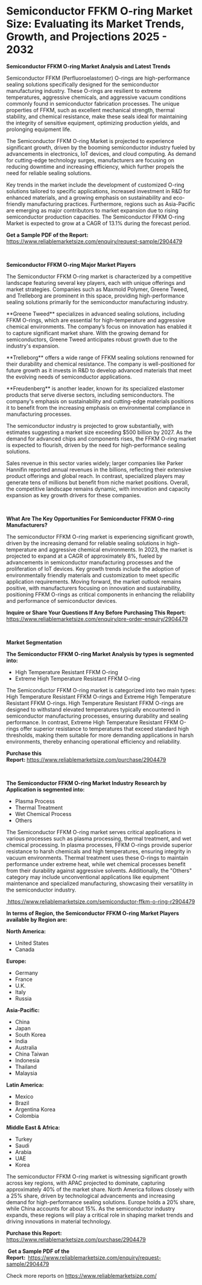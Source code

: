 <p><h1>Semiconductor FFKM O-ring Market Size: Evaluating its Market Trends, Growth, and Projections 2025 - 2032</h1></p><p><strong>Semiconductor FFKM O-ring Market Analysis and Latest Trends</strong></p>
<p><p>Semiconductor FFKM (Perfluoroelastomer) O-rings are high-performance sealing solutions specifically designed for the semiconductor manufacturing industry. These O-rings are resilient to extreme temperatures, aggressive chemicals, and aggressive vacuum conditions commonly found in semiconductor fabrication processes. The unique properties of FFKM, such as excellent mechanical strength, thermal stability, and chemical resistance, make these seals ideal for maintaining the integrity of sensitive equipment, optimizing production yields, and prolonging equipment life.</p><p>The Semiconductor FFKM O-ring Market is projected to experience significant growth, driven by the booming semiconductor industry fueled by advancements in electronics, IoT devices, and cloud computing. As demand for cutting-edge technology surges, manufacturers are focusing on reducing downtime and increasing efficiency, which further propels the need for reliable sealing solutions. </p><p>Key trends in the market include the development of customized O-ring solutions tailored to specific applications, increased investment in R&D for enhanced materials, and a growing emphasis on sustainability and eco-friendly manufacturing practices. Furthermore, regions such as Asia-Pacific are emerging as major contributors to market expansion due to rising semiconductor production capacities. The Semiconductor FFKM O-ring Market is expected to grow at a CAGR of 13.1% during the forecast period.</p></p>
<p><strong>Get a Sample PDF of the Report:&nbsp;</strong> <a href="https://www.reliablemarketsize.com/enquiry/request-sample/2904479?utm_campaign=2781&utm_medium=2&utm_source=Github&utm_content=ia&utm_term=11032025&utm_id=semiconductor-ffkm-o-ring">https://www.reliablemarketsize.com/enquiry/request-sample/2904479</a></p>
<p>&nbsp;</p>
<p><strong>Semiconductor FFKM O-ring Major Market Players</strong></p>
<p><p>The Semiconductor FFKM O-ring market is characterized by a competitive landscape featuring several key players, each with unique offerings and market strategies. Companies such as Maxmold Polymer, Greene Tweed, and Trelleborg are prominent in this space, providing high-performance sealing solutions primarily for the semiconductor manufacturing industry.</p><p>**Greene Tweed** specializes in advanced sealing solutions, including FFKM O-rings, which are essential for high-temperature and aggressive chemical environments. The company’s focus on innovation has enabled it to capture significant market share. With the growing demand for semiconductors, Greene Tweed anticipates robust growth due to the industry's expansion.</p><p>**Trelleborg** offers a wide range of FFKM sealing solutions renowned for their durability and chemical resistance. The company is well-positioned for future growth as it invests in R&D to develop advanced materials that meet the evolving needs of semiconductor applications.</p><p>**Freudenberg** is another leader, known for its specialized elastomer products that serve diverse sectors, including semiconductors. The company's emphasis on sustainability and cutting-edge materials positions it to benefit from the increasing emphasis on environmental compliance in manufacturing processes.</p><p>The semiconductor industry is projected to grow substantially, with estimates suggesting a market size exceeding $500 billion by 2027. As the demand for advanced chips and components rises, the FFKM O-ring market is expected to flourish, driven by the need for high-performance sealing solutions.</p><p>Sales revenue in this sector varies widely; larger companies like Parker Hannifin reported annual revenues in the billions, reflecting their extensive product offerings and global reach. In contrast, specialized players may generate tens of millions but benefit from niche market positions. Overall, the competitive landscape remains dynamic, with innovation and capacity expansion as key growth drivers for these companies.</p></p>
<p>&nbsp;</p>
<p><strong>What Are The Key Opportunities For Semiconductor FFKM O-ring Manufacturers?</strong></p>
<p><p>The semiconductor FFKM O-ring market is experiencing significant growth, driven by the increasing demand for reliable sealing solutions in high-temperature and aggressive chemical environments. In 2023, the market is projected to expand at a CAGR of approximately 8%, fueled by advancements in semiconductor manufacturing processes and the proliferation of IoT devices. Key growth trends include the adoption of environmentally friendly materials and customization to meet specific application requirements. Moving forward, the market outlook remains positive, with manufacturers focusing on innovation and sustainability, positioning FFKM O-rings as critical components in enhancing the reliability and performance of semiconductor devices.</p></p>
<p><strong>Inquire or Share Your Questions If Any Before Purchasing This Report:</strong> <a href="https://www.reliablemarketsize.com/enquiry/pre-order-enquiry/2904479?utm_campaign=2781&utm_medium=2&utm_source=Github&utm_content=ia&utm_term=11032025&utm_id=semiconductor-ffkm-o-ring">https://www.reliablemarketsize.com/enquiry/pre-order-enquiry/2904479</a></p>
<p>&nbsp;</p>
<p><strong>Market Segmentation</strong></p>
<p><strong>The Semiconductor FFKM O-ring Market Analysis by types is segmented into:</strong></p>
<p><ul><li>High Temperature Resistant FFKM O-ring</li><li>Extreme High Temperature Resistant FFKM O-ring</li></ul></p>
<p><p>The Semiconductor FFKM O-ring market is categorized into two main types: High Temperature Resistant FFKM O-rings and Extreme High Temperature Resistant FFKM O-rings. High Temperature Resistant FFKM O-rings are designed to withstand elevated temperatures typically encountered in semiconductor manufacturing processes, ensuring durability and sealing performance. In contrast, Extreme High Temperature Resistant FFKM O-rings offer superior resistance to temperatures that exceed standard high thresholds, making them suitable for more demanding applications in harsh environments, thereby enhancing operational efficiency and reliability.</p></p>
<p><strong>Purchase this Report:&nbsp;</strong><a href="https://www.reliablemarketsize.com/purchase/2904479?utm_campaign=2781&utm_medium=2&utm_source=Github&utm_content=ia&utm_term=11032025&utm_id=semiconductor-ffkm-o-ring">https://www.reliablemarketsize.com/purchase/2904479</a></p>
<p>&nbsp;</p>
<p><strong>The Semiconductor FFKM O-ring Market Industry Research by Application is segmented into:</strong></p>
<p><ul><li>Plasma Process</li><li>Thermal Treatment</li><li>Wet Chemical Process</li><li>Others</li></ul></p>
<p><p>The Semiconductor FFKM O-ring market serves critical applications in various processes such as plasma processing, thermal treatment, and wet chemical processing. In plasma processes, FFKM O-rings provide superior resistance to harsh chemicals and high temperatures, ensuring integrity in vacuum environments. Thermal treatment uses these O-rings to maintain performance under extreme heat, while wet chemical processes benefit from their durability against aggressive solvents. Additionally, the "Others" category may include unconventional applications like equipment maintenance and specialized manufacturing, showcasing their versatility in the semiconductor industry.</p></p>
<p><a href="https://www.reliablemarketsize.com/semiconductor-ffkm-o-ring-r2904479?utm_campaign=2781&utm_medium=2&utm_source=Github&utm_content=ia&utm_term=11032025&utm_id=semiconductor-ffkm-o-ring">&nbsp;https://www.reliablemarketsize.com/semiconductor-ffkm-o-ring-r2904479</a></p>
<p><strong>In terms of Region, the Semiconductor FFKM O-ring Market Players available by Region are:</strong></p>
<p>
    <p> <strong> North America: </strong>
        <ul>
            <li>United States</li>
            <li>Canada</li>
        </ul>
        </p> 
    <p> <strong> Europe: </strong>
        <ul>
            <li>Germany</li>
            <li>France</li>
            <li>U.K.</li>
            <li>Italy</li>
            <li>Russia</li>
        </ul>
        </p> 
    <p> <strong> Asia-Pacific: </strong>
        <ul>
            <li>China</li>
            <li>Japan</li>
            <li>South Korea</li>
            <li>India</li>
            <li>Australia</li>
            <li>China Taiwan</li>
            <li>Indonesia</li>
            <li>Thailand</li>
            <li>Malaysia</li>
        </ul>
        </p> 
    <p> <strong> Latin America: </strong>
        <ul>
            <li>Mexico</li>
            <li>Brazil</li>
            <li>Argentina Korea</li>
            <li>Colombia</li>
        </ul>
        </p> 
    <p> <strong> Middle East & Africa: </strong>
        <ul>
            <li>Turkey</li>
            <li>Saudi</li>
            <li>Arabia</li>
            <li>UAE</li>
            <li>Korea</li>
        </ul>
    </p>
    </p>
<p><p>The semiconductor FFKM O-ring market is witnessing significant growth across key regions, with APAC projected to dominate, capturing approximately 40% of the market share. North America follows closely with a 25% share, driven by technological advancements and increasing demand for high-performance sealing solutions. Europe holds a 20% share, while China accounts for about 15%. As the semiconductor industry expands, these regions will play a critical role in shaping market trends and driving innovations in material technology.</p></p>
<p><strong>Purchase this Report: </strong><a href="https://www.reliablemarketsize.com/purchase/2904479?utm_campaign=2781&utm_medium=2&utm_source=Github&utm_content=ia&utm_term=11032025&utm_id=semiconductor-ffkm-o-ring">https://www.reliablemarketsize.com/purchase/2904479</a></p>
<p>&nbsp;<strong>Get a Sample PDF of the Report:&nbsp;&nbsp;</strong><a href="https://www.reliablemarketsize.com/enquiry/request-sample/2904479?utm_campaign=2781&utm_medium=2&utm_source=Github&utm_content=ia&utm_term=11032025&utm_id=semiconductor-ffkm-o-ring">https://www.reliablemarketsize.com/enquiry/request-sample/2904479</a></p>
<p><strong></strong></p>
<p>Check more reports on <a href="https://www.reliablemarketsize.com/?utm_campaign=2781&utm_medium=2&utm_source=Github&utm_content=ia&utm_term=11032025&utm_id=semiconductor-ffkm-o-ring">https://www.reliablemarketsize.com/</a></p>